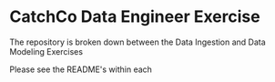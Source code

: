 # CatchCo Data Engineer Exercise
 
The repository is broken down between the Data Ingestion and Data Modeling Exercises

Please see the README's within each